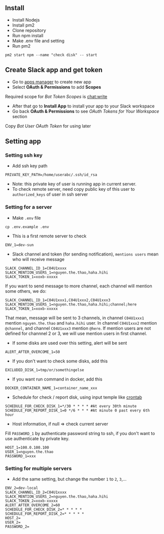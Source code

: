 ## Install
- Install Nodejs
- Install pm2
- Clone repository
- Run npm install
- Make .env file and setting
- Run pm2
```
pm2 start npm --name "check disk" -- start
```

## Create Slack app and get token
- Go to [apps manager](https://api.slack.com/apps) to create new app
- Select **OAuth & Permissions** to add **Scopes**

Required scope for *Bot Token Scopes* is [chat:write](https://api.slack.com/scopes/chat:write)
- After that go to **Install App** to install your app to your Slack workspace
- Go back **OAuth & Permissions** to see *OAuth Tokens for Your Workspace* section

Copy *Bot User OAuth Token* for using later


## Setting app

### Setting ssh key
- Add ssh key path
```
PRIVATE_KEY_PATH=/home/userabc/.ssh/id_rsa
```

- Note: this private key of user is running app in current server.
- To check remote server, need copy public key of this user to `authorized_keys` of user in ssh server

### Setting for a server
- Make `.env` file
```
cp .env.example .env
```
- This is a first remote server to check
```
ENV_1=dev-sun
```

- Slack channel and token (for sending notification), `mentions users` mean who will receive message
```
SLACK_CHANNEL_ID_1=C04U1xxxx
SLACK_MENTION_USERS_1=nguyen.the.thao,haha.hihi
SLACK_TOKEN_1=xoxb-xxxxx
```

If you want to send message to more channel, each channel will mention some others, we do:
```
SLACK_CHANNEL_ID_1=C04U1xxx1,C04U1xxx2,C04U1xxx3
SLACK_MENTION_USERS_1=nguyen.the.thao,haha.hihi;channel;here
SLACK_TOKEN_1=xoxb-xxxxx
```

That mean, message will be sent to 3 channels, in channel `C04U1xxx1` mention `nguyen.the.thao` and `haha.hihi` user. In channel `C04U1xxx2` mention `@channel`, and channel `C04U1xxx3` mention `@here`.
If mention users are not defined for channnel 2 or 3, we will use mention users in first channel.

- If some disks are used over this setting, alert will be sent
```
ALERT_AFTER_OVERCOME_1=50
```

- If you don't want to check some disks, add this
```
EXCLUDED_DISK_1=tmp/or/somethingelse
```

- If you want run command in docker, add this
```
DOCKER_CONTAINER_NAME_1=container_name_xxx
```

- Schedule for check / report disk, using input temple like [crontab](https://crontab.guru/)
```
SCHEDULE_FOR_CHECK_DISK_1=*/30 * * * * #At every 30th minute
SCHEDULE_FOR_REPORT_DISK_1=0 */6 * * * #At minute 0 past every 6th hour
```

- Host information, if null => check current server

Fill `PASSWORD_1` by authenticate password string to ssh, if you don't want to use authenticate by private key.

```
HOST_1=100.0.100.100
USER_1=nguyen.the.thao
PASSWORD_1=xxx
```

### Setting for multiple servers

- Add the same setting, but change the number `1` to `2`, `3`,...
```
ENV_2=dev-local
SLACK_CHANNEL_ID_2=C04U1xxxx
SLACK_MENTION_USERS_2=nguyen.the.thao,haha.hihi
SLACK_TOKEN_2=xoxb-xxxxx
ALERT_AFTER_OVERCOME_2=60
SCHEDULE_FOR_CHECK_DISK_2=* * * * *
SCHEDULE_FOR_REPORT_DISK_2=* * * * *
HOST_2=
USER_2=
PASSWORD_2=
```
